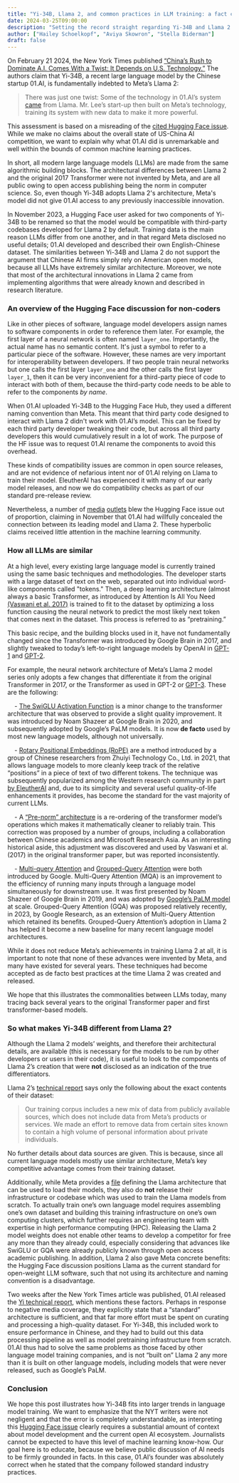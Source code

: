 ```yaml
---
title: "Yi-34B, Llama 2, and common practices in LLM training: a fact check of the New York Times"
date: 2024-03-25T09:00:00
description: "Setting the record straight regarding Yi-34B and Llama 2."
author: ["Hailey Schoelkopf", "Aviya Skowron", "Stella Biderman"]
draft: false
---
```


On February 21 2024, the New York Times published [“China’s Rush to Dominate A.I. Comes With a Twist: It Depends on U.S. Technology.”](https://www.nytimes.com/2024/02/21/technology/china-united-states-artificial-intelligence.html) The authors claim that Yi-34B, a recent large language model by the Chinese startup 01.AI, is fundamentally indebted to Meta’s Llama 2:

>There was just one twist: Some of the technology in 01.AI’s system [came](https://archive.is/o/krRqo/https://huggingface.co/01-ai/Yi-34B/discussions/11) from Llama. Mr. Lee’s start-up then built on Meta’s technology, training its system with new data to make it more powerful.

This assessment is based on a misreading of the [cited Hugging Face issue](https://huggingface.co/01-ai/Yi-34B/discussions/11). While we make no claims about the overall state of US-China AI competition, we want to explain why what 01.AI did is unremarkable and well within the bounds of common machine learning practices.

In short, all modern large language models (LLMs) are made from the same algorithmic building blocks. The architectural differences between Llama 2 and the original 2017 Transformer were not invented by Meta, and are all public owing to open access publishing being the norm in computer science. So, even though Yi-34B adopts Llama 2's architecture, Meta's model did not give 01.AI access to any previously inaccessible innovation.

In November 2023, a Hugging Face user asked for two components of Yi-34B to be renamed so that the model would be compatible with third-party codebases developed for Llama 2 by default. Training data is the main reason LLMs differ from one another, and in that regard Meta disclosed no useful details; 01.AI developed and described their own English-Chinese dataset. The similarities between Yi-34B and Llama 2 do not support the argument that Chinese AI firms simply rely on American open models, because all LLMs have extremely similar architecture. Moreover, we note that most of the architectural innovations in Llama 2 came from implementing algorithms that were already known and described in research literature.

### An overview of the Hugging Face discussion for non-coders

Like in other pieces of software, language model developers assign names to software components in order to reference them later. For example, the first layer of a neural network is often named `layer_one`. Importantly, the actual name has no semantic content. It's just a symbol to refer to a particular piece of the software. However, these names are very important for interoperability between developers. If two people train neural networks but one calls the first layer `layer_one` and the other calls the first layer `layer_1`, then it can be very inconvenient for a third-party piece of code to interact with both of them, because the third-party code needs to be able to refer to the components _by name_.

When 01.AI uploaded Yi-34B to the Hugging Face Hub, they used a different naming convention than Meta. This meant that third party code designed to interact with Llama 2 didn't work with 01.AI’s model. This can be fixed by each third party developer tweaking their code, but across all third party developers this would cumulatively result in a lot of work. The purpose of the HF issue was to request 01.AI rename the components to avoid this overhead.

These kinds of compatibility issues are common in open source releases, and are not evidence of nefarious intent nor of 01.AI relying on Llama to train their model. EleutherAI has experienced it with many of our early model releases, and now we do compatibility checks as part of our standard pre-release review.

Nevertheless, a number of [media](https://technode.com/2023/11/15/kai-fu-lees-ai-large-language-model-yi-used-metas-llama-architecture-without-namechecking-its-source/) [outlets](https://www.scmp.com/tech/tech-trends/article/3241680/chinese-tech-unicorn-01ai-admits-oversight-changing-name-ai-model-built-meta-platforms-llama-system) blew the Hugging Face issue out of proportion, claiming in November that 01.AI had willfully concealed the connection between its leading model and Llama 2. These hyperbolic claims received little attention in the machine learning community.

### How all LLMs are similar

At a high level, every existing large language model is currently trained using the same basic techniques and methodologies. The developer starts with a large dataset of text on the web, separated out into individual word-like components called "tokens." Then, a deep learning architecture (almost always a basic Transformer, as introduced by Attention Is All You Need [(Vaswani et al. 2017)](https://arxiv.org/abs/1706.03762) is trained to fit to the dataset by optimizing a loss function causing the neural network to predict the most likely next token that comes next in the dataset. This process is referred to as “pretraining.”

This basic recipe, and the building blocks used in it, have not fundamentally changed since the Transformer was introduced by Google Brain in 2017, and slightly tweaked to today’s left-to-right language models by OpenAI in [GPT-1](https://s3-us-west-2.amazonaws.com/openai-assets/research-covers/language-unsupervised/language_understanding_paper.pdf) and [GPT-2](https://d4mucfpksywv.cloudfront.net/better-language-models/language_models_are_unsupervised_multitask_learners.pdf). 

For example, the neural network architecture of Meta’s Llama 2 model series only adopts a few changes that differentiate it from the original Transformer in 2017, or the Transformer as used in GPT-2 or [GPT-3](https://arxiv.org/abs/2005.14165). These are the following:

    - [The SwiGLU Activation Function](https://arxiv.org/abs/2002.05202) is a minor change to the transformer architecture that was observed to provide a slight quality improvement. It was introduced by Noam Shazeer at Google Brain in 2020, and subsequently adopted by Google’s PaLM models. It is now **de facto** used by most new language models, although not universally.
    
    - [Rotary Positional Embeddings (RoPE)](https://arxiv.org/abs/2104.09864) are a method introduced by a group of Chinese researchers from Zhuiyi Technology Co., Ltd. in 2021, that allows language models to more cleanly keep track of the relative “positions” in a piece of text of two different tokens. The technique was subsequently popularized among the Western research community in part [by EleutherAI]([https://blog.eleuther.ai/rotary-embeddings/](https://blog.eleuther.ai/rotary-embeddings/)) and, due to its simplicity and several useful quality-of-life enhancements it provides, has become the standard for the vast majority of current LLMs.

    - A [“Pre-norm” architecture]([https://arxiv.org/abs/2002.04745](https://arxiv.org/abs/2002.04745)) is a re-ordering of the transformer model’s operations which makes it mathematically cleaner to reliably train. This correction was proposed by a number of groups, including a collaboration between Chinese academics and Microsoft Research Asia. As an interesting historical aside, this adjustment was discovered and used by Vaswani et al. (2017) in the original transformer paper, but was reported inconsistently.

    - [Multi-query Attention](https://arxiv.org/abs/1911.02150) and [Grouped-Query Attention](https://arxiv.org/abs/2305.13245) were both introduced by Google. Multi-Query Attention (MQA) is an improvement to the efficiency of running many inputs through a language model simultaneously for downstream use. It was first presented by Noam Shazeer of Google Brain in 2019, and was adopted by [Google’s PaLM model](https://arxiv.org/abs/2204.02311) at scale. Grouped-Query Attention (GQA) was proposed relatively recently, in 2023, by Google Research, as an extension of Multi-Query Attention which retained its benefits. Grouped-Query Attention’s adoption in Llama 2 has helped it become a new baseline for many recent language model architectures.

While it does not reduce Meta’s achievements in training Llama 2 at all, it is important to note that none of these advances were invented by Meta, and many have existed for several years. These techniques had become accepted as de facto best practices at the time Llama 2 was created and released.

We hope that this illustrates the commonalities between LLMs today, many tracing back several years to the original Transformer paper and first transformer-based models. 

### So what makes Yi-34B different from Llama 2?

Although the Llama 2 models’ weights, and therefore their architectural details, are available (this is necessary for the models to be run by other developers or users in their code), it is useful to look to the components of Llama 2’s creation that were **not** disclosed as an indication of the true differentiators.

Llama 2’s [technical report](https://arxiv.org/abs/2307.09288) says only the following about the exact contents of their dataset:

> Our training corpus includes a new mix of data from publicly available sources, which does not include data from Meta’s products or services. We made an effort to remove data from certain sites known to contain a high volume of personal information about private individuals. 

No further details about data sources are given. This is because, since all current language models mostly use similar architecture, Meta’s key competitive advantage comes from their training dataset. 

Additionally, while Meta provides a [file](https://github.com/meta-llama/llama/blob/main/llama/model.py) defining the Llama architecture that can be used to load their models, they also do **not** release their infrastructure or codebase which was used to train the Llama models from scratch. To actually train one’s own language model requires assembling one’s own dataset and building this training infrastructure on one’s own computing clusters, which further requires an engineering team with expertise in high performance computing (HPC). Releasing the Llama 2 model weights does not enable other teams to develop a competitor for free any more than they already could, especially considering that advances like SwiGLU or GQA were already publicly known through open access academic publishing. In addition, Llama 2 also gave Meta concrete benefits: the Hugging Face discussion positions Llama as the current standard for open-weight LLM software, such that not using its architecture and naming convention is a disadvantage.

Two weeks after the New York Times article was published, 01.AI released the [Yi technical report](https://arxiv.org/abs/2403.04652), which mentions these factors. Perhaps in response to negative media coverage, they explicitly state that a “standard” architecture is sufficient, and that far more effort must be spent on curating and processing a high-quality dataset. For Yi-34B, this included work to ensure performance in Chinese, and they had to build out this data processing pipeline as well as model pretraining infrastructure from scratch. 01.AI thus had to solve the same problems as those faced by other language model training companies, and is not “built on” Llama 2 any more than it is built on other language models, including models that were never released, such as Google’s PaLM.

### Conclusion

We hope this post illustrates how Yi-34B fits into larger trends in language model training. We want to emphasize that the NYT writers were not negligent and that the error is completely understandable, as interpreting this [Hugging Face issue](https://huggingface.co/01-ai/Yi-34B/discussions/11) clearly requires a substantial amount of context about model development and the current open AI ecosystem. Journalists cannot be expected to have this level of machine learning know-how. Our goal here is to educate, because we believe public discussion of AI needs to be firmly grounded in facts. In this case, 01.AI’s founder was absolutely correct when he stated that the company followed standard industry practices.
